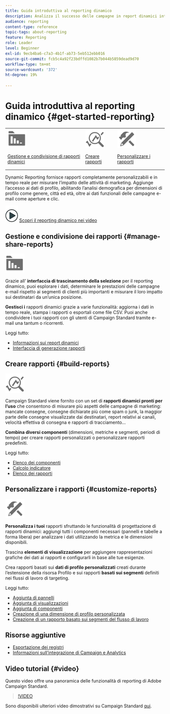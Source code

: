 ```yaml
---
title: Guida introduttiva al reporting dinamico
description: Analizza il successo delle campagne in report dinamici integrati o personalizzati.
audience: reporting
content-type: reference
topic-tags: about-reporting
feature: Reporting
role: Leader
level: Beginner
exl-id: 9ecb4ba6-c7a3-4b1f-ab73-5eb512ebb016
source-git-commit: fcb5c4a92f23bdffd1082b7b044b5859dead9d70
workflow-type: tm+mt
source-wordcount: '372'
ht-degree: 19%

---
```


# Guida introduttiva al reporting dinamico {#get-started-reporting}

<table>
<tr>
<td><img src="assets/do-not-localize/icon_manage.svg" width="60px"><p><a href="#manage-share-reports">Gestione e condivisione di rapporti dinamici</a></p></td>
<td><img src="assets/do-not-localize/icon_build.svg" width="60px"><p><a href="#build-reports">Creare rapporti</a></p></td>
<td><img src="assets/do-not-localize/icon_customize.svg" width="60px"><p><a href="#customize-reports">Personalizzare i rapporti</a></p></td></tr>
</table>

Dynamic Reporting fornisce rapporti completamente personalizzabili e in tempo reale per misurare l’impatto delle attività di marketing. Aggiunge l’accesso ai dati di profilo, abilitando l’analisi demografica per dimensioni di profilo come genere, città ed età, oltre ai dati funzionali delle campagne e-mail come aperture e clic.

![](assets/do-not-localize/how-to-video.png) [Scopri il reporting dinamico nei video](#video)

## Gestione e condivisione dei rapporti {#manage-share-reports}

<img src="assets/do-not-localize/icon_manage.svg" width="60px">

Grazie all’ **interfaccia di trascinamento della selezione** per il reporting dinamico, puoi esplorare i dati, determinare le prestazioni delle campagne e-mail rispetto ai segmenti di clienti più importanti e misurare il loro impatto sui destinatari da un’unica posizione.

**Gestisci i** rapporti dinamici grazie a varie funzionalità: aggiorna i dati in tempo reale, stampa i rapporti o esportali come file CSV. Puoi anche condividere i tuoi rapporti con gli utenti di Campaign Standard tramite e-mail una tantum o ricorrenti.

Leggi tutto:

* [Informazioni sui report dinamici](../../reporting/using/about-dynamic-reports.md)
* [Interfaccia di generazione rapporti](../../reporting/using/reporting-interface.md)

## Creare rapporti {#build-reports}

<img src="assets/do-not-localize/icon_build.svg" width="60px">

Campaign Standard viene fornito con un set di **rapporti dinamici pronti per l’uso** che consentono di misurare più aspetti delle campagne di marketing: mancate consegne, consegne dichiarate più come spam o junk, la maggior parte delle consegne visualizzate dai destinatari, report relativi ai canali, velocità effettiva di consegna e rapporti di tracciamento...

**Combina diversi componenti**  (dimensioni, metriche e segmenti, periodi di tempo) per creare rapporti personalizzati o personalizzare rapporti predefiniti.

Leggi tutto:

* [Elenco dei componenti](../../reporting/using/list-of-components-.md)
* [Calcolo indicatore](../../reporting/using/indicator-calculation.md)
* [Elenco dei rapporti](../../reporting/using/defining-the-report-period.md)

## Personalizzare i rapporti {#customize-reports}

<img src="assets/do-not-localize/icon_customize.svg" width="60px">

**Personalizza i tuoi** rapporti sfruttando le funzionalità di progettazione di rapporti dinamici: aggiungi tutti i componenti necessari (pannelli e tabelle a forma libera) per analizzare i dati utilizzando la metrica e le dimensioni disponibili.

Trascina **elementi di visualizzazione** per aggiungere rappresentazioni grafiche dei dati ai rapporti e configurarli in base alle tue esigenze.

Crea rapporti basati sui **dati di profilo personalizzati** creati durante l’estensione della risorsa Profilo e sui rapporti **basati sui segmenti** definiti nei flussi di lavoro di targeting.

Leggi tutto:

* [Aggiunta di pannelli](../../reporting/using/adding-panels.md)
* [Aggiunta di visualizzazioni](../../reporting/using/adding-visualizations.md)
* [Aggiunta di componenti](../../reporting/using/adding-components.md)
* [Creazione di una dimensione di profilo personalizzata](../../reporting/using/creating-a-custom-profile-dimension.md)
* [Creazione di un rapporto basato sui segmenti del flusso di lavoro](../../reporting/using/creating-a-report-workflow-segment.md)

## Risorse aggiuntive

* [Esportazione dei registri](../../automating/using/exporting-logs.md)
* [Informazioni sull’integrazione di Campaign e Analytics](../../integrating/using/about-campaign-analytics-integration.md)

## Video tutorial {#video}

Questo video offre una panoramica delle funzionalità di reporting di Adobe Campaign Standard.

>[!VIDEO](https://video.tv.adobe.com/v/23021?quality=12&captions=eng)

Sono disponibili ulteriori video dimostrativi su Campaign Standard [qui](https://experienceleague.adobe.com/docs/campaign-standard-learn/tutorials/overview.html?lang=it).
